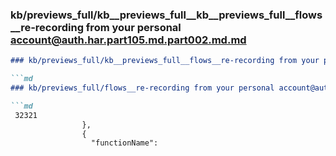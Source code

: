 ### kb/previews_full/kb__previews_full__kb__previews_full__flows__re-recording from your personal account@auth.har.part105.md.part002.md.md

```md
### kb/previews_full/kb__previews_full__flows__re-recording from your personal account@auth.har.part105.md.part002.md

```md
### kb/previews_full/flows__re-recording from your personal account@auth.har.part105.md (part 002)

```md
 32321
                },
                {
                  "functionName": 
```

```

```

```
